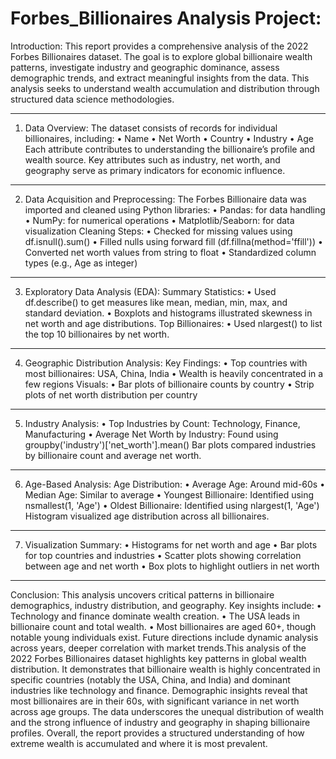 # Forbes_Billionaires Analysis Project:
Introduction:
This report provides a comprehensive analysis of the 2022 Forbes Billionaires dataset. The goal is to explore global billionaire wealth patterns, investigate industry and geographic dominance, assess demographic trends, and extract meaningful insights from the data. This analysis seeks to understand wealth accumulation and distribution through structured data science methodologies.
________________________________________
1. Data Overview:
The dataset consists of records for individual billionaires, including:
•	Name
•	Net Worth
•	Country
•	Industry
•	Age
Each attribute contributes to understanding the billionaire’s profile and wealth source. Key attributes such as industry, net worth, and geography serve as primary indicators for economic influence.
________________________________________
2. Data Acquisition and Preprocessing:
The Forbes Billionaire data was imported and cleaned using Python libraries:
•	Pandas: for data handling
•	NumPy: for numerical operations
•	Matplotlib/Seaborn: for data visualization
Cleaning Steps:
•	Checked for missing values using df.isnull().sum()
•	Filled nulls using forward fill (df.fillna(method='ffill'))
•	Converted net worth values from string to float
•	Standardized column types (e.g., Age as integer)
________________________________________
3. Exploratory Data Analysis (EDA):
Summary Statistics:
•	Used df.describe() to get measures like mean, median, min, max, and standard deviation.
•	Boxplots and histograms illustrated skewness in net worth and age distributions.
Top Billionaires:
•	Used nlargest() to list the top 10 billionaires by net worth.
________________________________________
4. Geographic Distribution Analysis:
Key Findings:
•	Top countries with most billionaires: USA, China, India
•	Wealth is heavily concentrated in a few regions
Visuals:
•	Bar plots of billionaire counts by country
•	Strip plots of net worth distribution per country
________________________________________
5. Industry Analysis:
•	Top Industries by Count: Technology, Finance, Manufacturing
•	Average Net Worth by Industry: Found using groupby('industry')['net_worth'].mean()
Bar plots compared industries by billionaire count and average net worth.
________________________________________
6. Age-Based Analysis:
Age Distribution:
•	Average Age: Around mid-60s
•	Median Age: Similar to average
•	Youngest Billionaire: Identified using nsmallest(1, 'Age')
•	Oldest Billionaire: Identified using nlargest(1, 'Age')
Histogram visualized age distribution across all billionaires.
________________________________________
7. Visualization Summary:
•	Histograms for net worth and age
•	Bar plots for top countries and industries
•	Scatter plots showing correlation between age and net worth
•	Box plots to highlight outliers in net worth
________________________________________
Conclusion:
This analysis uncovers critical patterns in billionaire demographics, industry distribution, and geography. Key insights include:
•	Technology and finance dominate wealth creation.
•	The USA leads in billionaire count and total wealth.
•	Most billionaires are aged 60+, though notable young individuals exist.
Future directions include dynamic analysis across years, deeper correlation with market trends.This analysis of the 2022 Forbes Billionaires dataset highlights key patterns in global wealth distribution. It demonstrates that billionaire wealth is highly concentrated in specific countries (notably the USA, China, and India) and dominant industries like technology and finance. Demographic insights reveal that most billionaires are in their 60s, with significant variance in net worth across age groups. The data underscores the unequal distribution of wealth and the strong influence of industry and geography in shaping billionaire profiles. Overall, the report provides a structured understanding of how extreme wealth is accumulated and where it is most prevalent.

